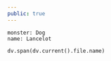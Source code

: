 ```yaml
---
public: true
---
```

```statblock
monster: Dog
name: Lancelot
```
```dataviewjs
dv.span(dv.current().file.name)
```

